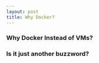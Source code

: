 ```yaml
---
layout: post
title: Why Docker?
---
```


### Why Docker Instead of VMs? 

### Is it just another buzzword?